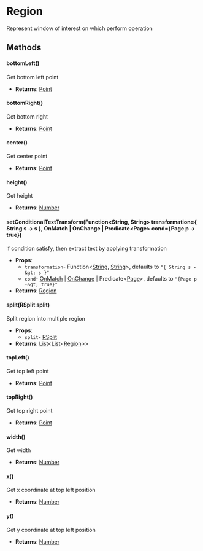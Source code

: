 # Region
Represent window of interest on which perform operation
## Methods
#### bottomLeft()
Get bottom left point
- **Returns**: [Point](Point.html)
#### bottomRight()
Get bottom right
- **Returns**: [Point](Point.html)
#### center()
Get center point
- **Returns**: [Point](Point.html)
#### height()
Get height
- **Returns**: [Number](Number.html)
#### setConditionalTextTransform(Function&lt;String, String&gt; transformation={ String s -&gt; s }, OnMatch | OnChange | Predicate&lt;Page&gt; cond={Page p -&gt; true})
if condition satisfy, then extract text by applying transformation
- **Props**:
  - `transformation`- Function&lt;[String](String.html), [String](String.html)&gt;, defaults to `"{ String s -&gt; s }"`
  - `cond`- [OnMatch](OnMatch.html) | [OnChange](OnChange.html) | Predicate&lt;[Page](Page.html)&gt;, defaults to `"{Page p -&gt; true}"`
- **Returns**: [Region](Region.html)
#### split(RSplit split)
Split region into multiple region
- **Props**:
  - `split`- [RSplit](RSplit.html)
- **Returns**: [List](List.html)&lt;[List](List.html)&lt;[Region](Region.html)&gt;&gt;
#### topLeft()
Get top left point
- **Returns**: [Point](Point.html)
#### topRight()
Get top right point
- **Returns**: [Point](Point.html)
#### width()
Get width
- **Returns**: [Number](Number.html)
#### x()
Get x coordinate at top left position
- **Returns**: [Number](Number.html)
#### y()
Get y coordinate at top left position
- **Returns**: [Number](Number.html)
